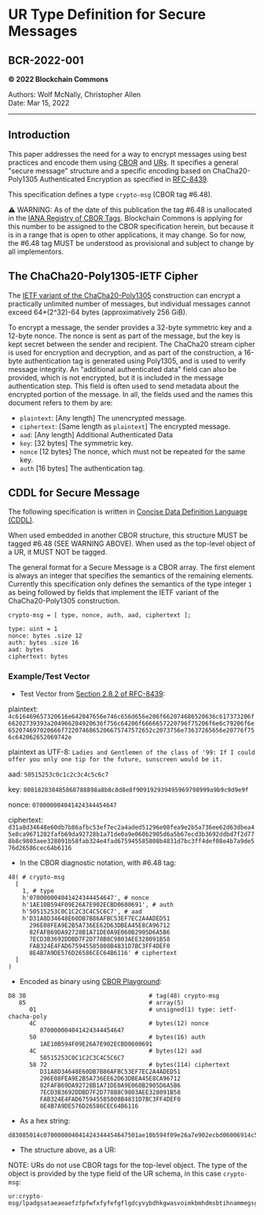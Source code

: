 # UR Type Definition for Secure Messages

## BCR-2022-001

**© 2022 Blockchain Commons**

Authors: Wolf McNally, Christopher Allen<br/>
Date: Mar 15, 2022

---

## Introduction

This paper addresses the need for a way to encrypt messages using best practices and encode them using [CBOR](https://cbor.io/) and [URs](https://github.com/BlockchainCommons/Research/blob/master/papers/bcr-2020-005-ur.md). It specifies a general "secure message" structure and a specific encoding based on ChaCha20-Poly1305 Authenticated Encryption as specified in [RFC-8439](https://datatracker.ietf.org/doc/html/rfc8439).

This specification defines a type `crypto-msg` (CBOR tag #6.48).

⚠️ WARNING: As of the date of this publication the tag #6.48 is unallocated in the [IANA Registry of CBOR Tags](https://www.iana.org/assignments/cbor-tags/cbor-tags.xhtml). Blockchain Commons is applying for this number to be assigned to the CBOR specification herein, but because it is in a range that is open to other applications, it may change. So for now, the #6.48 tag MUST be understood as provisional and subject to change by all implementors.

## The ChaCha20-Poly1305-IETF Cipher

The [IETF variant of the ChaCha20-Poly1305](https://datatracker.ietf.org/doc/html/rfc8439) construction can encrypt a practically unlimited number of messages, but individual messages cannot exceed 64*(2^32)-64 bytes (approximatively 256 GiB).

To encrypt a message, the sender provides a 32-byte symmetric key and a 12-byte nonce. The nonce is sent as part of the message, but the key is kept secret between the sender and recipient. The ChaCha20 stream cipher is used for encryption and decryption, and as part of the construction, a 16-byte authentication tag is generated using Poly1305, and is used to verify message integrity. An "additional authenticated data" field can also be provided, which is not encrypted, but it is included in the message authentication step. This field is often used to send metadata about the encrypted portion of the message. In all, the fields used and the names this document refers to them by are:

* `plaintext`: [Any length] The unencrypted message.
* `ciphertext`: [Same length as `plaintext`] The encrypted message.
* `aad`: [Any length] Additional Authenticated Data
* `key`: [32 bytes] The symmetric key.
* `nonce` [12 bytes] The nonce, which must not be repeated for the same key.
* `auth` [16 bytes] The authentication tag.

## CDDL for Secure Message

The following specification is written in [Concise Data Definition Language (CDDL)](https://tools.ietf.org/html/rfc8610).

When used embedded in another CBOR structure, this structure MUST be tagged #6.48 (SEE WARNING ABOVE). When used as the top-level object of a UR, it MUST NOT be tagged.

The general format for a Secure Message is a CBOR array. The first element is always an integer that specifies the semantics of the remaining elements. Currently this specification only defines the semantics of the type integer `1` as being followed by fields that implement the IETF variant of the ChaCha20-Poly1305 construction.

```
crypto-msg = [ type, nonce, auth, aad, ciphertext ];

type: uint = 1
nonce: bytes .size 12
auth: bytes .size 16
aad: bytes
ciphertext: bytes
```

### Example/Test Vector

* Test Vector from [Section 2.8.2 of RFC-8439](https://datatracker.ietf.org/doc/html/rfc8439#section-2.8.2):

plaintext: `4c616469657320616e642047656e746c656d656e206f662074686520636c617373206f66202739393a204966204920636f756c64206f6666657220796f75206f6e6c79206f6e652074697020666f7220746865206675747572652c2073756e73637265656e20776f756c642062652069742e`

plaintext as UTF-8: `Ladies and Gentlemen of the class of '99: If I could offer you only one tip for the future, sunscreen would be it.`

aad: `50515253c0c1c2c3c4c5c6c7`

key: `808182838485868788898a8b8c8d8e8f909192939495969798999a9b9c9d9e9f`

nonce: `070000004041424344454647`

ciphertext: `d31a8d34648e60db7b86afbc53ef7ec2a4aded51296e08fea9e2b5a736ee62d63dbea45e8ca9671282fafb69da92728b1a71de0a9e060b2905d6a5b67ecd3b3692ddbd7f2d778b8c9803aee328091b58fab324e4fad675945585808b4831d7bc3ff4def08e4b7a9de576d26586cec64b6116`

* In the CBOR diagnostic notation, with #6.48 tag:

```
48( # crypto-msg
  [
    1, # type
    h'070000004041424344454647', # nonce
    h'1AE10B594F09E26A7E902ECBD0600691', # auth
    h'50515253C0C1C2C3C4C5C6C7', # aad
    h'D31A8D34648E60DB7B86AFBC53EF7EC2A4ADED51
      296E08FEA9E2B5A736EE62D63DBEA45E8CA96712
      82FAFB69DA92728B1A71DE0A9E060B2905D6A5B6
      7ECD3B3692DDBD7F2D778B8C9803AEE328091B58
      FAB324E4FAD675945585808B4831D7BC3FF4DEF0
      8E4B7A9DE576D26586CEC64B6116' # ciphertext
  ]
)
```

* Encoded as binary using [CBOR Playground](https://cbor.me):

```
D8 30                                   # tag(48) crypto-msg
   85                                   # array(5)
      01                                # unsigned(1) type: ietf-chacha-poly
      4C                                # bytes(12) nonce
         070000004041424344454647
      50                                # bytes(16) auth
         1AE10B594F09E26A7E902ECBD0600691
      4C                                # bytes(12) aad
         50515253C0C1C2C3C4C5C6C7
      58 72                             # bytes(114) ciphertext
         D31A8D34648E60DB7B86AFBC53EF7EC2A4ADED51
         296E08FEA9E2B5A736EE62D63DBEA45E8CA96712
         82FAFB69DA92728B1A71DE0A9E060B2905D6A5B6
         7ECD3B3692DDBD7F2D778B8C9803AEE328091B58
         FAB324E4FAD675945585808B4831D7BC3FF4DEF0
         8E4B7A9DE576D26586CEC64B6116
```

* As a hex string:

```
d83085014c070000004041424344454647501ae10b594f09e26a7e902ecbd06006914c50515253c0c1c2c3c4c5c6c75872d31a8d34648e60db7b86afbc53ef7ec2a4aded51296e08fea9e2b5a736ee62d63dbea45e8ca9671282fafb69da92728b1a71de0a9e060b2905d6a5b67ecd3b3692ddbd7f2d778b8c9803aee328091b58fab324e4fad675945585808b4831d7bc3ff4def08e4b7a9de576d26586cec64b6116
```

* The structure above, as a UR:

NOTE: URs do not use CBOR tags for the top-level object. The type of the object is provided by the type field of the UR schema, in this case `crypto-msg`:

```
ur:crypto-msg/lpadgsataeaeaefzfpfwfxfyfefgflgdcyvybdhkgwasvoimkbmhdmsbtihnammegsgdgygmgurtsesasrssskswsthdjptecylgeeiemnhnuykglnperfguwskbsaoxpmwegydtjtayzeptvoreosenwyidtbfsrnoxhylkptiobglfzszointnmojplucyjsuebknnambddtahtbonrpkbsnfrenmoutrylbdpktlulkmkaxplvldeascwhdzsqddkvezstbkpmwgolplalufdehtsrffhwkuewtmngrknntvwkotdihlntoswgrhscmpmdpasgm
```
